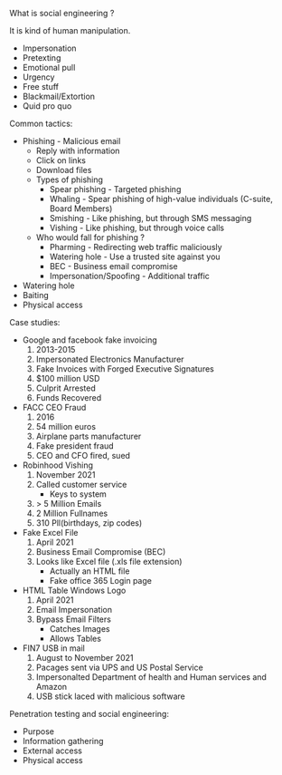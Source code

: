 What is social engineering ?

It is kind of human manipulation. 
- Impersonation
- Pretexting
- Emotional pull
- Urgency
- Free stuff
- Blackmail/Extortion
- Quid pro quo

Common tactics:
- Phishing - Malicious email
	- Reply with information
	- Click on links
	- Download files
	- Types of phishing
		- Spear phishing - Targeted phishing
		- Whaling -  Spear phishing of high-value individuals (C-suite, Board Members)
		- Smishing - Like phishing, but through SMS messaging
		- Vishing - Like phishing, but through voice calls
	- Who would fall for phishing ?
		- Pharming - Redirecting web traffic maliciously
		- Watering hole - Use a trusted site against you
		- BEC - Business email compromise
		- Impersonation/Spoofing - Additional traffic
- Watering hole
- Baiting
- Physical access


Case studies:

- Google and facebook fake invoicing
	1. 2013-2015
	2. Impersonated Electronics Manufacturer
	3. Fake Invoices with Forged Executive Signatures
	4. $100 million USD
	5. Culprit Arrested
	6. Funds Recovered
- FACC CEO Fraud
	1. 2016
	2. 54 million euros
	3. Airplane parts manufacturer
	4. Fake president fraud
	5. CEO and CFO fired, sued
- Robinhood Vishing
	1. November 2021
	2. Called customer service
		- Keys to system
	3. \> 5 Million Emails
	4. 2 Million Fullnames
	5. 310 Pll(birthdays, zip codes)
- Fake Excel File
	1. April 2021
	2. Business Email Compromise (BEC)
	3. Looks like Excel file (.xls file extension)
		-  Actually an HTML file
		-  Fake office 365 Login page
- HTML Table Windows Logo
	1. April 2021
	2. Email Impersonation
	3. Bypass Email Filters
		- Catches Images
		- Allows Tables
- FIN7 USB in mail
	1. August to November 2021
	2. Pacages sent via UPS and US Postal Service
	3. Impersonalted Department of health and Human services and Amazon
	4. USB stick laced with malicious software

Penetration testing and social engineering: 

- Purpose
- Information gathering
- External access
- Physical access